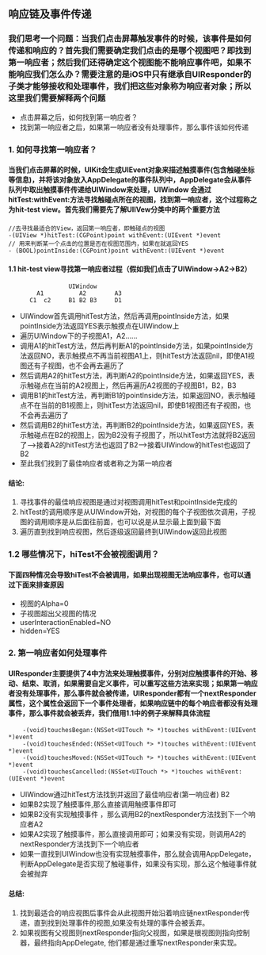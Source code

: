 ##  响应链及事件传递
### 我们思考一个问题：当我们点击屏幕触发事件的时候，该事件是如何传递和响应的？首先我们需要确定我们点击的是哪个视图吧？即找到第一响应者；然后我们还得确定这个视图能不能响应事件吧，如果不能响应我们怎么办？需要注意的是iOS中只有继承自UIResponder的子类才能够接收和处理事件，我们把这些对象称为响应者对象；所以这里我们需要解释两个问题
* 点击屏幕之后，如何找到第一响应者？
* 找到第一响应者之后，如果第一响应者没有处理事件，那么事件该如何传递




### 1. 如何寻找第一响应者？
#### 当我们点击屏幕的时候，UIKit会生成UIEvent对象来描述触摸事件(包含触碰坐标等信息)，并将该对象放入AppDelegate的事件队列中，AppDelegate会从事件队列中取出触摸事件传递给UIWindow来处理，UIWindow 会通过hitTest:withEvent:方法寻找触碰点所在的视图，找到第一响应者，这个过程称之为hit-test view。首先我们需要先了解UIIVew分类中的两个重要方法
    //去寻找最适合的View，返回第一响应者，即触碰点的视图
    -(UIView *)hitTest:(CGPoint)point withEvent:(UIEvent *)event
    // 用来判断某一个点击的位置是否在视图范围内，如果在就返回YES
    - (BOOL)pointInside:(CGPoint)point withEvent:(UIEvent *)event


#### 1.1 hit-test view寻找第一响应者过程（假如我们点击了UIWindow->A2->B2）
                     UIWindow
            A1          A2        A3
          C1  c2     B1 B2 B3     D1

* UIWindow首先调用hitTest方法，然后再调用pointInside方法，如果pointInside方法返回YES表示触摸点在UIWindow上
* 遍历UIWindow下的子视图A1，A2......
* 调用A1的hitTest方法，然后再判断A1的pointInside方法，如果pointInside方法返回NO，表示触摸点不再当前视图A1上，则hitTest方法返回nil，即使A1视图还有子视图，也不会再去遍历了
* 然后调用A2的hitTest方法，再判断A2的pointInside方法，如果返回YES，表示触碰点在当前的A2视图上，然后再遍历A2视图的子视图B1，B2，B3
* 调用B1的hitTest方法，再判断B1的pointInside方法，如果返回NO，表示触碰点不在当前的B1视图上，则hitTest方法返回nil，即使B1视图还有子视图，也不会再去遍历了
* 然后调用B2的hitTest方法，再判断B2的pointInside方法，如果返回YES，表示触碰点在B2的视图上，因为B2没有子视图了，所以hitTest方法就将B2返回了-->接着A2的hitTest方法也返回了B2-->接着UIWindow的hitTest也返回了B2
* 至此我们找到了最佳响应者或者称之为第一响应者
#### 结论:
1. 寻找事件的最佳响应视图是通过对视图调用hitTest和pointInside完成的
2. hitTest的调用顺序是从UIWindow开始，对视图的每个子视图依次调用，子视图的调用顺序是从后面往前面，也可以说是从显示最上面到最下面
3. 遍历直到找到响应视图，然后逐级返回最终到UIWindow返回此视图


### 1.2 哪些情况下，hiTest不会被视图调用？
#### 下面四种情况会导致hiTest不会被调用，如果出现视图无法响应事件，也可以通过下面来排查原因
* 视图的Alpha=0
* 子视图超出父视图的情况
* userInteractionEnabled=NO
* hidden=YES





### 2. 第一响应者如何处理事件
#### UIResponder主要提供了4中方法来处理触摸事件，分别对应触摸事件的开始、移动、结束、取消，如果需要自定义事件，可以重写这些方法来实现；如果第一响应者没有处理事件，那么事件就会被传递，UIResponder都有一个nextResponder属性，这个属性会返回下一个事件处理者，如果响应链中的每个响应者都没有处理事件，那么事件就会被丢弃，我们借用1.1中的例子来解释具体流程
        -(void)touchesBegan:(NSSet<UITouch *> *)touches withEvent:(UIEvent *)event
        -(void)touchesEnded:(NSSet<UITouch *> *)touches withEvent:(UIEvent *)event
        -(void)touchesMoved:(NSSet<UITouch *> *)touches withEvent:(UIEvent *)event
        -(void)touchesCancelled:(NSSet<UITouch *> *)touches withEvent:(UIEvent *)event
* UIWindow通过hitTest方法找到并返回了最佳响应者(第一响应者) B2
* 如果B2实现了触摸事件,那么直接调用触摸事件即可
* 如果B2没有实现触摸事件 ，那么调用B2的nextResponder方法找到下一个响应者A2
* 如果A2实现了触摸事件，那么直接调用即可；如果没有实现，则调用A2的nextResponder方法找到下一个响应者
* 如果一直找到UIWindow也没有实现触摸事件，那么就会调用AppDelegate，判断AppDelegate是否实现了触碰事件，如果没有实现，那么这个触碰事件就会被抛弃
#### 总结:
1. 找到最适合的响应视图后事件会从此视图开始沿着响应链nextResponder传递，直到找到处理事件的视图,如果没有处理的事件会被丢弃。
2. 如果视图有父视图则nextResponder指向父视图，如果是根视图则指向控制器，最终指向AppDelegate, 他们都是通过重写nextResponder来实现。
